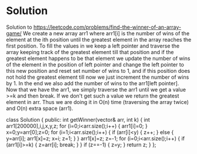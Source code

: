 # Solution
Solution to https://leetcode.com/problems/find-the-winner-of-an-array-game/ 
We create a new array arr1 where arr1[i] is the number of wins of the element at the ith position until the greatest element in the array reaches the first position. To fill the values in we keep a left pointer and traverse the array keeping track of the greatest element till that position and if the greatest element happens to be that element we update the number of wins of the element in the position of left pointer and change the left pointer to this new position and reset set number of wins to 1, and if this position does not hold the greatest element till now we just increment the number of wins by 1. In the end we also add the number of wins to the arr1[left pointer]. Now that we have the arr1, we simply traverse the arr1 until we get a value >=k and then break. If we don't get such a value we return the greatest element in arr. Thus we are doing it in O(n) time (traversing the array twice) and O(n) extra space (arr1).

class Solution {
public:
    int getWinner(vector<int>& arr, int k) {
        int arr1[200000],i,j,x,y,z;
        for (i=0;i<arr.size();i++)
        {
            arr1[i]=0;
        }
        x=0;y=arr[0];z=0;
        for (i=1;i<arr.size();i++)
        {
            if (arr[i]<y)
            {
                z++;
            }
            else
            {
                y=arr[i];
                arr1[x]=z;
                x=i;
                z=1;
            }
        }
        arr1[x]=z;
        z=-1;
        for (i=0;i<arr.size();i++)
        {
            if (arr1[i]>=k)
            {
                z=arr[i];
                break;
            }
        }
        if (z==-1)
        {
            z=y;
        }
        return z;
    }
};
  
